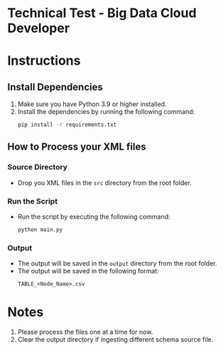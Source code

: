 # Technical Test - Big Data Cloud Developer

# Instructions

## Install Dependencies
1. Make sure you have Python 3.9 or higher installed.
2. Install the dependencies by running the following command:
    ```bash
    pip install -r requirements.txt
    ```

## How to Process your XML files
### Source Directory
- Drop you XML files in the `src` directory from the root folder.

### Run the Script
- Run the script by executing the following command:
    ```bash
    python main.py
    ```

### Output
- The output will be saved in the `output` directory from the root folder.
- The output will be saved in the following format:
    ```csv
    TABLE_<Node_Name>.csv
    ```
  

# Notes
1. Please process the files one at a time for now.
2. Clear the output directory if ingesting different schema source file.
